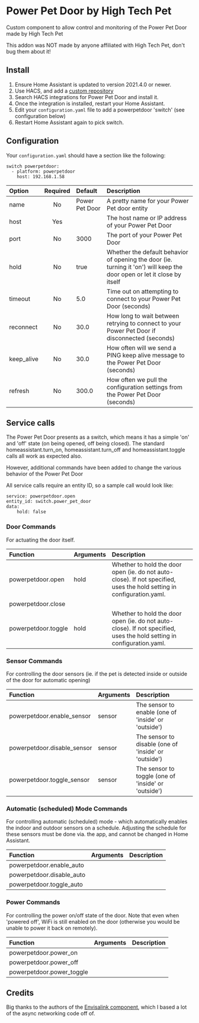 # Power Pet Door by High Tech Pet

Custom component to allow control and monitoring of the Power Pet Door made by High Tech Pet

This addon was NOT made by anyone affiliated with High Tech Pet, don't bug them about it!

## Install

1. Ensure Home Assistant is updated to version 2021.4.0 or newer.
1. Use HACS, and add a [custom repository](https://github.com/corporategoth/ha-powerpetdoor)
1. Search HACS integrations for Power Pet Door and install it.
1. Once the integration is installed, restart your Home Assistant.
1. Edit your `configuration.yaml` file to add a powerpetdoor 'switch' (see configuration below)
1. Restart Home Assistant again to pick switch.

## Configuration

Your `configuration.yaml` should have a section like the following:

```
switch powerpetdoor:
  - platform: powerpetdoor
    host: 192.168.1.58
```

| Option | Required | Default | Description |
| :--- | :---: | :--- | :--- |
| name | No | Power Pet Door | A pretty name for your Power Pet door entity |
| host | Yes |  | The host name or IP address of your Power Pet Door |
| port | No | 3000 | The port of your Power Pet Door |
| hold | No | true | Whether the default behavior of opening the door (ie. turning it 'on') will keep the door open or let it close by itself |
| timeout | No | 5.0 | Time out on attempting to connect to your Power Pet Door (seconds) |
| reconnect | No | 30.0 | How long to wait between retrying to connect to your Power Pet Door if disconnected (seconds) |
| keep_alive | No | 30.0 | How often will we send a PING keep alive message to the Power Pet Door (seconds) |
| refresh | No | 300.0 | How often we pull the configuration settings from the Power Pet Door (seconds) |

## Service calls

The Power Pet Door presents as a switch, which means it has a simple 'on' and 'off' state (on being opened, off being closed).
The standard homeassistant.turn_on, homeassistant.turn_off and homeassistant.toggle calls all work as expected also.

However, additional commands have been added to change the various behavior of the Power Pet Door

All service calls require an entity ID, so a sample call would look like:

```
service: powerpetdoor.open
entity_id: switch.power_pet_door
data:
    hold: false
```

### Door Commands

For actuating the door itself.

| Function | Arguments | Description |
| :--- | :--- | :--- |
| powerpetdoor.open | hold | Whether to hold the door open (ie. do not auto-close).  If not specified, uses the hold setting in configuration.yaml. |
| powerpetdoor.close | |  |
| powerpetdoor.toggle | hold | Whether to hold the door open (ie. do not auto-close).  If not specified, uses the hold setting in configuration.yaml. |

### Sensor Commands

For controlling the door sensors (ie. if the pet is detected inside or outside of the door for automatic opening)

| Function | Arguments | Description |
| :--- | :--- | :--- |
| powerpetdoor.enable_sensor  | sensor    | The sensor to enable (one of 'inside' or 'outside') |
| powerpetdoor.disable_sensor | sensor    | The sensor to disable (one of 'inside' or 'outside') |
| powerpetdoor.toggle_sensor  | sensor    | The sensor to toggle (one of 'inside' or 'outside') |

### Automatic (scheduled) Mode Commands

For controlling automatic (scheduled) mode - which automatically enables the indoor and outdoor sensors on a schedule.
Adjusting the schedule for these sensors must be done via. the app, and cannot be changed in Home Assistant.

| Function | Arguments | Description |
| :--- | :--- | :--- |
| powerpetdoor.enable_auto  | | |
| powerpetdoor.disable_auto | | |
| powerpetdoor.toggle_auto  | | |

### Power Commands

For controlling the power on/off state of the door.  Note that even when 'powered off', WiFi is still enabled on the door
(otherwise you would be unable to power it back on remotely).

| Function | Arguments | Description |
| :--- | :--- | :--- |
| powerpetdoor.power_on     | | |
| powerpetdoor.power_off    | | |
| powerpetdoor.power_toggle | | |

## Credits

Big thanks to the authors of the [Envisalink component](https://home-assistant.io/integrations/envisalink), which I based a lot of the async networking code off of.

